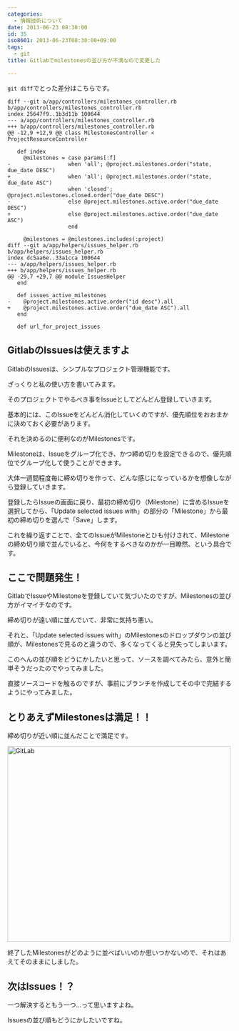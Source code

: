 ```yaml
---
categories:
  - 情報技術について
date: 2013-06-23 08:30:00
id: 35
iso8601: 2013-06-23T08:30:00+09:00
tags:
  - git
title: Gitlabでmilestonesの並び方が不満なので変更した

---
```


<p><code>git diff</code>でとった差分はこちらです。</p> <pre><code>diff --git a/app/controllers/milestones_controller.rb b/app/controllers/milestones_controller.rb<br>index 25647f9..1b3d11b 100644<br>--- a/app/controllers/milestones_controller.rb<br>+++ b/app/controllers/milestones_controller.rb<br>@@ -12,9 +12,9 @@ class MilestonesController < ProjectResourceController<br><br>   def index<br>     @milestones = case params[:f]<br>-                  when 'all'; @project.milestones.order("state, due_date DESC")<br>+                  when 'all'; @project.milestones.order("state, due_date ASC")<br>                   when 'closed'; @project.milestones.closed.order("due_date DESC")<br>-                  else @project.milestones.active.order("due_date DESC")<br>+                  else @project.milestones.active.order("due_date ASC")<br>                   end<br><br>     @milestones = @milestones.includes(:project)<br>diff --git a/app/helpers/issues_helper.rb b/app/helpers/issues_helper.rb<br>index dc5aa6e..33a1cca 100644<br>--- a/app/helpers/issues_helper.rb<br>+++ b/app/helpers/issues_helper.rb<br>@@ -29,7 +29,7 @@ module IssuesHelper<br>   end<br><br>   def issues_active_milestones<br>-    @project.milestones.active.order("id desc").all<br>+    @project.milestones.active.order("due_date ASC").all<br>   end<br><br>   def url_for_project_issues<br></code></pre> <h2>GitlabのIssuesは使えますよ</h2> <p>GitlabのIssuesは、シンプルなプロジェクト管理機能です。</p> <p>ざっくりと私の使い方を書いてみます。</p> <p>そのプロジェクトでやるべき事をIssueとしてどんどん登録していきます。</p> <p>基本的には、このIssueをどんどん消化していくのですが、優先順位をおおまかに決めておく必要があります。</p> <p>それを決めるのに便利なのがMilestonesです。</p> <p>Milestoneは、Issueをグループ化でき、かつ締め切りを設定できるので、優先順位でグループ化して使うことができます。</p> <p>大体一週間程度毎に締め切りを作って、どんな感じになっているかを想像しながら登録していきます。</p> <p>登録したらIssueの画面に戻り、最初の締め切り（Milestone）に含めるIssueを選択してから、「Update selected issues with」の部分の「Milestone」から最初の締め切りを選んで「Save」します。</p> <p>これを繰り返すことで、全てのIssueがMilestoneとひも付けされて、Milestoneの締め切り順で並んでいると、今何をするべきなのかが一目瞭然、という具合です。</p> <h2>ここで問題発生！</h2> <p>GitlabでIssueやMilestoneを登録していて気づいたのですが、Milestonesの並び方がイマイチなのです。</p> <p>締め切りが遠い順に並んでいて、非常に気持ち悪い。</p> <p>それと、「Update selected issues with」のMilestonesのドロップダウンの並び順が、Milestonesで見るのと違うので、多くなってくると見失ってしまいます。</p> <p>このへんの並び順をどうにかしたいと思って、ソースを調べてみたら、意外と簡単そうだったのでやってみました。</p> <p>直接ソースコードを触るのですが、事前にブランチを作成してその中で完結するようにやってみました。</p> <h2>とりあえずMilestonesは満足！！</h2> <p>締め切りが近い順に並んだことで満足です。</p> <a href="http://www.flickr.com/photos/33967289@N07/9109976374/" title="GitLab by nqou.net, on Flickr"><img src="http://farm4.staticflickr.com/3794/9109976374_c2cdf3ac96.jpg" width="500" height="438" alt="GitLab"></a> <p>終了したMilestonesがどのように並べばいいのか思いつかないので、それはあえてそのままにしました。</p> <h2>次はIssues！？</h2> <p>一つ解決するともう一つ…って思いますよね。</p> <p>Issuesの並び順もどうにかしたいですね。</p>    	